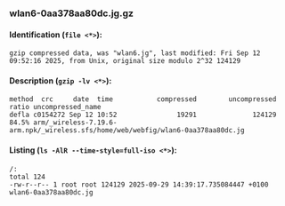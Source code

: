 ### wlan6-0aa378aa80dc.jg.gz
#### Identification (`file <*>`):
```
gzip compressed data, was "wlan6.jg", last modified: Fri Sep 12 09:52:16 2025, from Unix, original size modulo 2^32 124129
```
#### Description (`gzip -lv <*>`):
```
method  crc     date  time           compressed        uncompressed  ratio uncompressed_name
defla c0154272 Sep 12 10:52               19291              124129  84.5% arm/_wireless-7.19.6-arm.npk/_wireless.sfs/home/web/webfig/wlan6-0aa378aa80dc.jg
```
#### Listing (`ls -AlR --time-style=full-iso <*>`):
```
/:
total 124
-rw-r--r-- 1 root root 124129 2025-09-29 14:39:17.735084447 +0100 wlan6-0aa378aa80dc.jg
```

